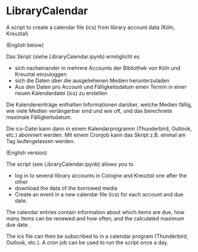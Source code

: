 # LibraryCalendar
A script to create a calendar file (ics) from library account data (Köln, Kreuztal)

(English below)

Das Skript (siehe LibraryCalendar.ipynb) ermöglicht es
- sich nacheinander in mehrere Accounts der Bibliothek von Köln und Kreuztal einzuloggen
- sich die Daten über die ausgeliehenen Medien herunterzuladen
- Aus den Daten pro Account und Fälligkeitsdatum einen Termin in einer neuen Kalendardatei (ics) zu erstellen

Die Kalendereinträge enthalten Informationen darüber, welche Medien fällig, wie viele Medien verlängerbar sind und wie oft, und das berechnete maximale Fälligkeitsdatum.

Die ics-Datei kann dann in einem Kalendarprogramm (Thunderbird, Outlook, etc.) abonniert werden. Mit einem Cronjob kann das Skript z.B. einmal am Tag laufengelassen werden.


(English version)

The script (see LibraryCalendar.ipynb) allows you to
- log in to several library accounts in Cologne and Kreuztal one after the other
- download the data of the borrowed media
- Create an event in a new calendar file (ics) for each account and due date.

The calendar entries contain information about which items are due, how many items can be renewed and how often, and the calculated maximum due date.

The ics file can then be subscribed to in a calendar program (Thunderbird, Outlook, etc.). A cron job can be used to run the script once a day.
